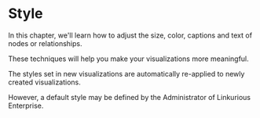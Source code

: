 # Style

In this chapter, we'll learn how to adjust the size, color, captions and text of nodes or relationships.

These techniques will help you make your visualizations more meaningful.

The styles set in new visualizations are automatically re-applied to newly created visualizations.

However, a default style may be defined by the Administrator of Linkurious Enterprise.